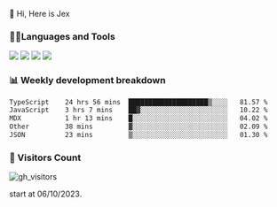  👋 Hi, Here is Jex

 

### 🧑‍💻Languages and Tools

<code><a href="https://react.dev"><img src="https://api.iconify.design/logos:react.svg" /></a></code>
<code><a href="https://github.com/vuejs/core"><img src="https://api.iconify.design/logos:vue.svg" /></a></code> 
<code><a href="https://github.com/microsoft/TypeScript"><img src="https://api.iconify.design/logos:typescript-icon.svg" /></a></code>
<code><a href="https://threejs.org/"><img src="https://api.iconify.design/logos:threejs.svg" /></a></code>

### 📊 Weekly development breakdown

<!--START_SECTION:waka-->

```txt
TypeScript    24 hrs 56 mins  ████████████████████▒░░░░   81.57 %
JavaScript    3 hrs 7 mins    ██▓░░░░░░░░░░░░░░░░░░░░░░   10.22 %
MDX           1 hr 13 mins    █░░░░░░░░░░░░░░░░░░░░░░░░   04.02 %
Other         38 mins         ▓░░░░░░░░░░░░░░░░░░░░░░░░   02.09 %
JSON          23 mins         ▒░░░░░░░░░░░░░░░░░░░░░░░░   01.30 %
```

<!--END_SECTION:waka-->


### 👀 Visitors Count

![gh_visitors](https://profile-counter.glitch.me/jexlau/count.svg)

start at 06/10/2023.
